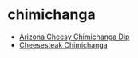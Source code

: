 # chimichanga

 * [Arizona Cheesy Chimichanga Dip](index/a/arizona-cheesy-chimichanga-dip.json)
 * [Cheesesteak Chimichanga](index/c/cheesesteak-chimichanga.json)
